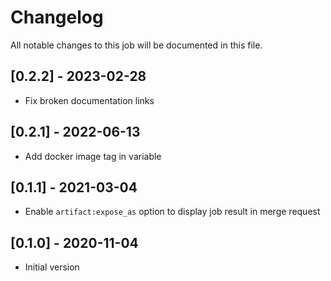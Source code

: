 # Changelog
All notable changes to this job will be documented in this file.

## [0.2.2] - 2023-02-28
* Fix broken documentation links

## [0.2.1] - 2022-06-13
* Add docker image tag in variable 

## [0.1.1] - 2021-03-04
* Enable `artifact:expose_as` option to display job result in merge request

## [0.1.0] - 2020-11-04
* Initial version
